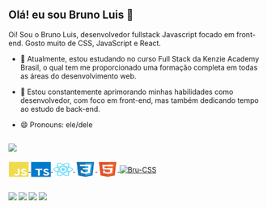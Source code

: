 ## Olá! eu sou Bruno Luis   👋

Oi! Sou o Bruno Luis, desenvolvedor fullstack Javascript focado em front-end. Gosto muito de CSS, JavaScript e React.

- 🚀 Atualmente, estou estudando no curso Full Stack da Kenzie Academy Brasil, o qual tem me proporcionado uma formação completa em todas as áreas do            desenvolvimento web.

- 🌱 Estou constantemente aprimorando minhas habilidades como desenvolvedor, com foco em front-end, mas também dedicando tempo ao estudo de back-end.

- 😄 Pronouns: ele/dele

##
<div>
  <a href="https://github.com/osoriobrunoluis">
  <img height="180em" src="https://github-readme-stats.vercel.app/api?username=osoriobrunoluis&show_icons=true&theme=tokyonight&include_all_commits=true&count_private=true"/>
</div>
     <div style="display: inline_block"><br>
  <img align="center" alt="Bru-Js" height="30" width="40" src="https://raw.githubusercontent.com/devicons/devicon/master/icons/javascript/javascript-plain.svg">
  <img align="center" alt="Bru-Ts" height="30" width="40" src="https://raw.githubusercontent.com/devicons/devicon/master/icons/typescript/typescript-plain.svg">
  <img align="center" alt="Bru-React" height="30" width="40" src="https://raw.githubusercontent.com/devicons/devicon/master/icons/react/react-original.svg">
  <img align="center" alt="Bru-CSS" height="30" width="40" src="https://raw.githubusercontent.com/devicons/devicon/master/icons/css3/css3-original.svg">
  <img align="center" alt="Bru-HTML" height="30" width="40" src="https://raw.githubusercontent.com/devicons/devicon/master/icons/html5/html5-original.svg">
  <img color="red" align="center" alt="Bru-CSS" height="30" width="40" src="https://cdn.jsdelivr.net/gh/devicons/devicon/icons/github/github-original-wordmark.svg" />
   
##  
     
<div> 
  <a href="https://www.instagram.com/ozi.bru/" target="_blank"><img src="https://img.shields.io/badge/-Instagram-%23E4405F?style=for-the-badge&logo=instagram&logoColor=white" target="_blank"></a>
 <a href="https://discord.com/channels/@me" target="_blank"><img src="https://img.shields.io/badge/Discord-7289DA?style=for-the-badge&logo=discord&logoColor=white" target="_blank"></a> 
  <a href = "mailto:sonoros.arte@gmail.com"><img src="https://img.shields.io/badge/-Gmail-%23333?style=for-the-badge&logo=gmail&logoColor=white" target="_blank"></a>
  <a href="https://www.linkedin.com/in/bruno-luiz-ozorio/" target="_blank"><img src="https://img.shields.io/badge/-LinkedIn-%230077B5?style=for-the-badge&logo=linkedin&logoColor=white" target="_blank"></a> 

</div>
